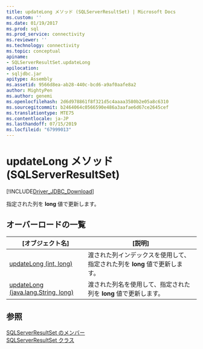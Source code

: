```yaml
---
title: updateLong メソッド (SQLServerResultSet) | Microsoft Docs
ms.custom: ''
ms.date: 01/19/2017
ms.prod: sql
ms.prod_service: connectivity
ms.reviewer: ''
ms.technology: connectivity
ms.topic: conceptual
apiname:
- SQLServerResultSet.updateLong
apilocation:
- sqljdbc.jar
apitype: Assembly
ms.assetid: 9566d8ea-ab28-440c-bcd6-a9af0aafe8a2
author: MightyPen
ms.author: genemi
ms.openlocfilehash: 2d6d978861f8f321d5c4aaaa3580b2e05a8c6310
ms.sourcegitcommit: b2464064c0566590e486a3aafae6d67ce2645cef
ms.translationtype: MTE75
ms.contentlocale: ja-JP
ms.lasthandoff: 07/15/2019
ms.locfileid: "67999013"
---
```

# <a name="updatelong-method-sqlserverresultset"></a>updateLong メソッド (SQLServerResultSet)
[!INCLUDE[Driver_JDBC_Download](../../../includes/driver_jdbc_download.md)]

  指定された列を **long** 値で更新します。  
  
## <a name="overload-list"></a>オーバーロードの一覧  
  
|[オブジェクト名]|[説明]|  
|----------|-----------------|  
|[updateLong (int, long)](../../../connect/jdbc/reference/updatelong-method-int-long.md)|渡された列インデックスを使用して、指定された列を **long** 値で更新します。|  
|[updateLong (java.lang.String, long)](../../../connect/jdbc/reference/updatelong-method-java-lang-string-long.md)|渡された列名を使用して、指定された列を **long** 値で更新します。|  
  
## <a name="see-also"></a>参照  
 [SQLServerResultSet のメンバー](../../../connect/jdbc/reference/sqlserverresultset-members.md)   
 [SQLServerResultSet クラス](../../../connect/jdbc/reference/sqlserverresultset-class.md)  
  
  
